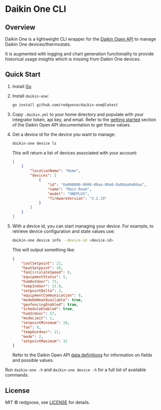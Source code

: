 # Daikin One CLI

## Overview

Daikin One is a lightweight CLI wrapper for the [Daikin Open API](https://www.daikinone.com/openapi/index.html) to manage Daikin One devices/thermostats. 

It is augmented with logging and chart generation functionality to provide historical usage insights which is missing from Daikin One devices.

## Quick Start

1. Install [Go](https://golang.org/doc/install)
2. Install `daikin-one`:

	```sh
	go install github.com/redgoose/daikin-one@latest
	```

3. Copy `.daikin.yml` to your home directory and populate with your integrator token, api key, and email. Refer to the [getting started](https://www.daikinone.com/openapi/documentation/index.html#gettingstarted) section of the Daikin Open API documentation to get those values.


4. Get a device id for the device you want to manage:

	```sh
	daikin-one device ls
	```

	This will return a list of devices associated with your account:

	```json
	[
		{
			"locationName": "Home",
			"devices": [
				{
					"id": "0a000000-0000-00aa-00a0-0a00aa0a00aa",
					"name": "Main Room",
					"model": "ONEPLUS",
					"firmwareVersion": "3.2.19"
				}
			]
		}
	]
	```



5. With a device id, you can start managing your device. For example, to retrieve device configuration and state values use:

	```sh
	daikin-one device info --device-id <device-id>
	```

	This will output something like:

	```json
	{
		"coolSetpoint": 22,
		"heatSetpoint": 20,
		"fanCirculateSpeed": 0,
		"equipmentStatus": 5,
		"humOutdoor": 73,
		"tempIndoor": 21.8,
		"setpointDelta": 2,
		"equipmentCommunication": 0,
		"modeEmHeatAvailable": true,
		"geofencingEnabled": true,
		"scheduleEnabled": true,
		"humIndoor": 57,
		"modeLimit": 1,
		"setpointMinimum": 10,
		"fan": 0,
		"tempOutdoor": 21,
		"mode": 2,
		"setpointMaximum": 32
	}
	```

	Refer to the Daikin Open API [data definitions](https://www.daikinone.com/openapi/documentation/index.html#datadefinitions) for information on fields and possible values.

Run `daikin-one -h` and `daikin-one device -h` for a full list of available commands.

## License

MIT © redgoose, see [LICENSE](https://github.com/redgoose/daikin-one/blob/master/LICENSE) for details.
